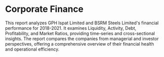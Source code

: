 # Corporate Finance
This report analyzes GPH Ispat Limited and BSRM Steels Limited's financial performance for 2018-2021. It examines Liquidity, Activity, Debt, Profitability, and Market Ratios, providing time-series and cross-sectional insights. The report compares the companies from managerial and investor perspectives, offering a comprehensive overview of their financial health and operational efficiency.
